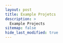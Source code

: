 ```yaml
---
layout: post
title: Example Projetcs
description: >
  Example Projects
sitemap: false
hide_last_modified: true
---
```

